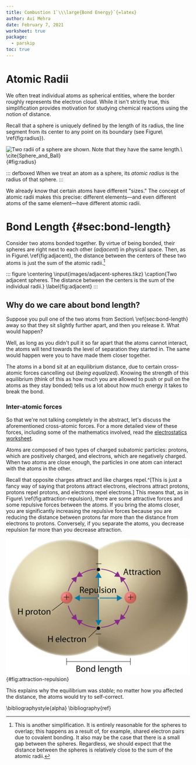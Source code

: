 ```yaml
---
title: Combustion 1`\\\large{Bond Energy}`{=latex}
author: Avi Mehra
date: February 7, 2021
worksheet: true
package:
  - parskip
toc: true
---
```


# Atomic Radii

We often treat individual atoms as spherical entities, where the border roughly represents the electron cloud.
While it isn't strictly true, this simplification provides motivation for studying chemical reactions using the notion of distance.

Recall that a sphere is uniquely defined by the length of its radius, the line segment from its center to any point on its boundary (see Figure\ \ref{fig:radius}).

![Two radii of a sphere are shown.
Note that they have the same length.\ \cite{Sphere_and_Ball}](images/Sphere_and_Ball.png){#fig:radius}

::: defboxed
When we treat an atom as a sphere, its _atomic radius_ is the radius of that sphere.
:::

We already know that certain atoms have different "sizes."
The concept of atomic radii makes this precise:
different elements—and even different atoms of the same element—have different atomic radii.

# Bond Length {#sec:bond-length}

Consider two atoms bonded together.
By virtue of being bonded, their spheres are right next to each other (_adjacent_) in physical space.
Then, as in Figure\ \ref{fig:adjacent}, the distance between the centers of these two atoms is just the sum of the atomic radii.[^overlap]

[^overlap]:
    This is another simplification.
    It is entirely reasonable for the spheres to overlap;
    this happens as a result of, for example, shared electron pairs due to covalent bonding.
    It also may be the case that there is a small gap between the spheres.
    Regardless, we should expect that the distance between the spheres is relatively close to the sum of the atomic radii.

::: figure
\centering
\input{images/adjacent-spheres.tikz}
\caption{Two adjacent spheres.
The distance between the centers is the sum of the individual radii.}
\label{fig:adjacent}
:::

## Why do we care about bond length?

Suppose you pull one of the two atoms from Section\ \ref{sec:bond-length} away so that they sit slightly further apart, and then you release it.
What would happen?

Well, as long as you didn't pull it so far apart that the atoms cannot interact, the atoms will tend towards the level of separation they started in.
The same would happen were you to have made them closer together.

The atoms in a bond sit at an equilibrium distance, due to certain cross-atomic forces cancelling out (_being equalized_).
Knowing the strength of this equilibrium (think of this as how much you are allowed to push or pull on the atoms as they stay bonded) tells us a lot about how much energy it takes to break the bond.

### Inter-atomic forces

So that we're not talking completely in the abstract, let's discuss the aforementioned cross-atomic forces.
For a more detailed view of these forces, including some of the mathematics involved, read the [electrostatics worksheet].

Atoms are composed of two types of charged subatomic particles: protons, which are positively charged, and electrons, which are negatively charged.
When two atoms are close enough, the particles in one atom can interact with the atoms in the other.

Recall that opposite charges attract and like charges repel.^[This is just a fancy way of saying that protons attract electrons, electrons attract protons, protons repel protons, and electrons repel electrons.]
This means that, as in Figure\ \ref{fig:attraction-repulsion}, there are some attractive forces and some repulsive forces between the atoms.
If you bring the atoms closer, you are significantly increasing the repulsive forces because you are reducing the distance between protons far more than the distance from electrons to protons.
Conversely, if you separate the atoms, you decrease repulsion far more than you decrease attraction.

![Protons repulse other protons, electrons repulse other electrons, protons attract electrons, and electrons attract protons.](images/attraction-repulsion.jpg){#fig:attraction-repulsion}

This explains why the equilibrium was _stable_;
no matter how you affected the distance, the atoms would try to self-correct.

\bibliographystyle{alpha}
\bibliography{ref}

[electrostatics worksheet]: https://pihart.github.io/worksheets/Chemistry%20I/Electrostatics/electrostatics.pdf
